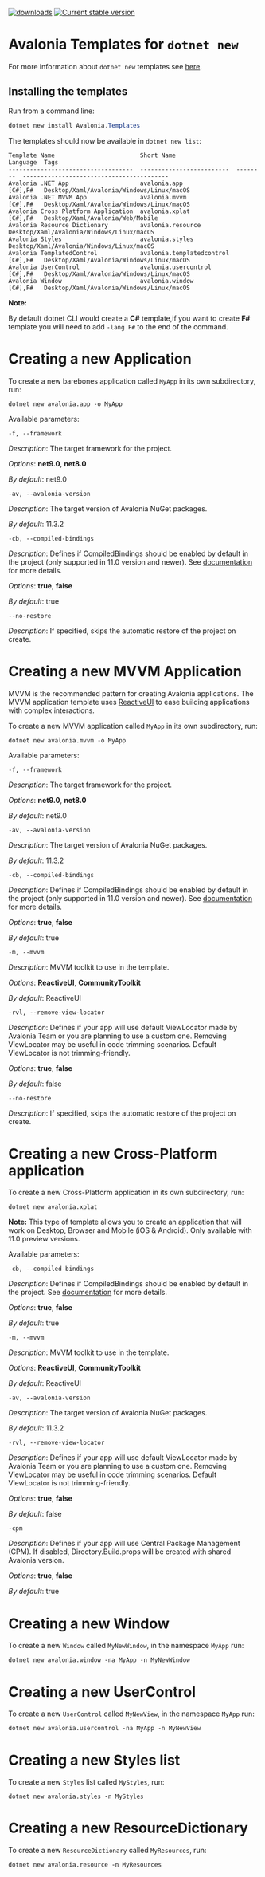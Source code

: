 [![downloads](https://img.shields.io/nuget/dt/avalonia.templates)](https://www.nuget.org/packages/Avalonia.Templates/)
[![Current stable version](https://img.shields.io/nuget/v/Avalonia.Templates.svg)](https://www.nuget.org/packages/Avalonia.Templates/)
# Avalonia Templates for `dotnet new`

For more information about `dotnet new` templates see [here](https://blogs.msdn.microsoft.com/dotnet/2017/04/02/how-to-create-your-own-templates-for-dotnet-new/).

## Installing the templates

Run from a command line:

```powershell
dotnet new install Avalonia.Templates
```

The templates should now be available in `dotnet new list`:

```
Template Name                        Short Name                 Language  Tags
-----------------------------------  -------------------------  --------  -----------------------------------------
Avalonia .NET App                    avalonia.app               [C#],F#   Desktop/Xaml/Avalonia/Windows/Linux/macOS
Avalonia .NET MVVM App               avalonia.mvvm              [C#],F#   Desktop/Xaml/Avalonia/Windows/Linux/macOS
Avalonia Cross Platform Application  avalonia.xplat             [C#],F#   Desktop/Xaml/Avalonia/Web/Mobile
Avalonia Resource Dictionary         avalonia.resource                    Desktop/Xaml/Avalonia/Windows/Linux/macOS
Avalonia Styles                      avalonia.styles                      Desktop/Xaml/Avalonia/Windows/Linux/macOS
Avalonia TemplatedControl            avalonia.templatedcontrol  [C#],F#   Desktop/Xaml/Avalonia/Windows/Linux/macOS
Avalonia UserControl                 avalonia.usercontrol       [C#],F#   Desktop/Xaml/Avalonia/Windows/Linux/macOS
Avalonia Window                      avalonia.window            [C#],F#   Desktop/Xaml/Avalonia/Windows/Linux/macOS
```

**Note:**

By default dotnet CLI would create a **C#** template,if you want to create **F#** template you will need to add ```-lang F#``` to the end of the command.

# Creating a new Application

To create a new barebones application called `MyApp` in its own subdirectory, run:

```
dotnet new avalonia.app -o MyApp
```

Available parameters:

``-f, --framework``

*Description*: The target framework for the project.

*Options*: **net9.0**, **net8.0**

*By default*: net9.0

``-av, --avalonia-version``

*Description*: The target version of Avalonia NuGet packages.

*By default*: 11.3.2

``-cb, --compiled-bindings``

*Description*: Defines if CompiledBindings should be enabled by default in the project (only supported in 11.0 version and newer). See [documentation](https://docs.avaloniaui.net/docs/data-binding/compiledbindings) for more details.

*Options*: **true**, **false**

*By default*: true

``--no-restore``

*Description*: If specified, skips the automatic restore of the project on create.

# Creating a new MVVM Application

MVVM is the recommended pattern for creating Avalonia applications. The MVVM application template
uses [ReactiveUI](https://reactiveui.net/) to ease building applications with complex interactions.

To create a new MVVM application called `MyApp` in its own subdirectory, run:

```
dotnet new avalonia.mvvm -o MyApp
```

Available parameters:

``-f, --framework``

*Description*: The target framework for the project.

*Options*: **net9.0**, **net8.0**

*By default*: net9.0

``-av, --avalonia-version``

*Description*: The target version of Avalonia NuGet packages.

*By default*: 11.3.2

``-cb, --compiled-bindings``

*Description*: Defines if CompiledBindings should be enabled by default in the project (only supported in 11.0 version and newer). See [documentation](https://docs.avaloniaui.net/docs/data-binding/compiledbindings) for more details.

*Options*: **true**, **false**

*By default*: true

``-m, --mvvm``

*Description*: MVVM toolkit to use in the template.

*Options*: **ReactiveUI**, **CommunityToolkit**

*By default*: ReactiveUI

``-rvl, --remove-view-locator``

*Description*: Defines if your app will use default ViewLocator made by Avalonia Team or you are planning to use a custom one. Removing ViewLocator may be useful in code trimming scenarios. Default ViewLocator is not trimming-friendly.

*Options*: **true**, **false**

*By default*: false

``--no-restore``

*Description*: If specified, skips the automatic restore of the project on create.

# Creating a new Cross-Platform application

To create a new Cross-Platform application in its own subdirectory, run:

```
dotnet new avalonia.xplat 
```
**Note:**
This type of template allows you to create an application that will work on Desktop, Browser and Mobile (iOS & Android). Only available with 11.0 preview versions.

Available parameters:

``-cb, --compiled-bindings``

*Description*: Defines if CompiledBindings should be enabled by default in the project. See [documentation](https://docs.avaloniaui.net/docs/data-binding/compiledbindings) for more details.

*Options*: **true**, **false**

*By default*: true

``-m, --mvvm``

*Description*: MVVM toolkit to use in the template.

*Options*: **ReactiveUI**, **CommunityToolkit**

*By default*: ReactiveUI

``-av, --avalonia-version``

*Description*: The target version of Avalonia NuGet packages.

*By default*: 11.3.2

``-rvl, --remove-view-locator``

*Description*: Defines if your app will use default ViewLocator made by Avalonia Team or you are planning to use a custom one. Removing ViewLocator may be useful in code trimming scenarios. Default ViewLocator is not trimming-friendly.

*Options*: **true**, **false**

*By default*: false

``-cpm``

*Description*: Defines if your app will use Central Package Management (CPM). If disabled, Directory.Build.props will be created with shared Avalonia version.

*Options*: **true**, **false**

*By default*: true

# Creating a new Window

To create a new `Window` called `MyNewWindow`, in the namespace `MyApp` run:

```
dotnet new avalonia.window -na MyApp -n MyNewWindow
```

# Creating a new UserControl

To create a new `UserControl` called `MyNewView`, in the namespace `MyApp` run:

```
dotnet new avalonia.usercontrol -na MyApp -n MyNewView
```

# Creating a new Styles list

To create a new `Styles` list called `MyStyles`, run:

```
dotnet new avalonia.styles -n MyStyles
```

# Creating a new ResourceDictionary

To create a new `ResourceDictionary` called `MyResources`, run:

```
dotnet new avalonia.resource -n MyResources
```
